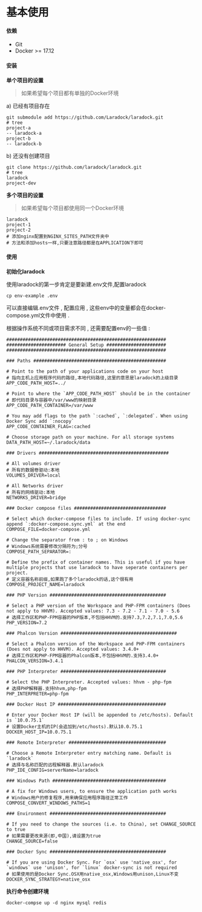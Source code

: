 # 基本使用

#### 依赖

* Git
* Docker &gt;= 17.12

#### 安装

**单个项目的设置**

> 如果希望每个项目都有单独的Docker环境

a\) 已经有项目存在

```
git submodule add https://github.com/Laradock/laradock.git
# tree
project-a
-- laradock-a
project-b
-- laradock-b
```

b\) 还没有创建项目

```
git clone https://github.com/laradock/laradock.git
# tree
laradock
project-dev
```

**多个项目的设置**

> 如果希望每个项目都使用同一个Docker环境

```
laradock
project-1
project-2
# 添加nginx配置到NGINX_SITES_PATH文件夹中
# 方法和添加hosts一样,只要注意路径都是在APPLICATION下即可
```

#### 使用

**初始化laradock**

使用laradock的第一步肯定是要新建.env文件,配置laradock

```
cp env-example .env
```

可以直接编辑.env文件 , 配置应用 , 这些env中的变量都会在docker-compose.yml文件中使用 .

根据操作系统不同或项目需求不同 , 还需要配置env的一些值 :

    ###########################################################
    ###################### General Setup ######################
    ###########################################################

    ### Paths #################################################

    # Point to the path of your applications code on your host
    # 指向主机上应用程序代码的路径,本地代码路径,这里的意思是laradock的上级目录
    APP_CODE_PATH_HOST=../

    # Point to where the `APP_CODE_PATH_HOST` should be in the container
    # 即代码目录与容器中/var/www的映射目录
    APP_CODE_PATH_CONTAINER=/var/www

    # You may add flags to the path `:cached`, `:delegated`. When using Docker Sync add `:nocopy`
    APP_CODE_CONTAINER_FLAG=:cached

    # Choose storage path on your machine. For all storage systems
    DATA_PATH_HOST=~/.laradock/data

    ### Drivers ################################################

    # All volumes driver
    # 所有的数据卷驱动:本地
    VOLUMES_DRIVER=local

    # All Networks driver
    # 所有的网络驱动:本地
    NETWORKS_DRIVER=bridge

    ### Docker compose files ##################################

    # Select which docker-compose files to include. If using docker-sync append `:docker-compose.sync.yml` at the end
    COMPOSE_FILE=docker-compose.yml

    # Change the separator from : to ; on Windows
    # Windows系统需要修改分隔符为;分号
    COMPOSE_PATH_SEPARATOR=:

    # Define the prefix of container names. This is useful if you have multiple projects that use laradock to have seperate containers per project.
    # 定义容器名称前缀,如果跑了多个laradock的话,这个很有用
    COMPOSE_PROJECT_NAME=laradock

    ### PHP Version ###########################################

    # Select a PHP version of the Workspace and PHP-FPM containers (Does not apply to HHVM). Accepted values: 7.3 - 7.2 - 7.1 - 7.0 - 5.6
    # 选择工作区和PHP-FPM容器的PHP版本,不包括HHVM的.支持7.3,7.2,7.1,7.0,5.6
    PHP_VERSION=7.2

    ### Phalcon Version ###########################################

    # Select a Phalcon version of the Workspace and PHP-FPM containers (Does not apply to HHVM). Accepted values: 3.4.0+
    # 选择工作区和PHP-FPM容器的Phalcon版本,不包括HHVM的.支持3.4.0+
    PHALCON_VERSION=3.4.1

    ### PHP Interpreter #######################################

    # Select the PHP Interpreter. Accepted values: hhvm - php-fpm
    # 选择PHP解释器.支持hhvm,php-fpm
    PHP_INTERPRETER=php-fpm

    ### Docker Host IP ########################################

    # Enter your Docker Host IP (will be appended to /etc/hosts). Default is `10.0.75.1`
    # 设置Docker主机的IP(会追加到/etc/hosts).默认10.0.75.1
    DOCKER_HOST_IP=10.0.75.1

    ### Remote Interpreter ####################################

    # Choose a Remote Interpreter entry matching name. Default is `laradock`
    # 选择与名称匹配的远程解释器.默认laradock
    PHP_IDE_CONFIG=serverName=laradock

    ### Windows Path ##########################################

    # A fix for Windows users, to ensure the application path works
    # Windows用户的修复程序,用来确保应用程序路径正常工作
    COMPOSE_CONVERT_WINDOWS_PATHS=1

    ### Environment ###########################################

    # If you need to change the sources (i.e. to China), set CHANGE_SOURCE to true
    # 如果需要更改来源(即,中国),请设置为true
    CHANGE_SOURCE=false

    ### Docker Sync ###########################################

    # If you are using Docker Sync. For `osx` use 'native_osx', for `windows` use 'unison', for `linux` docker-sync is not required
    # 如果使用的是Docker Sync.OSX用native_osx,Windows用unison,Linux不变
    DOCKER_SYNC_STRATEGY=native_osx

**执行命令创建环境**

```
docker-compse up -d nginx mysql redis
```




